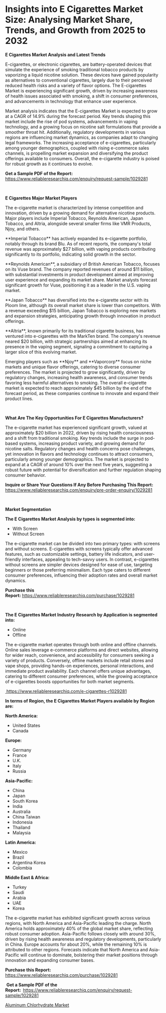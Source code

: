 <p><h1>Insights into E Cigarettes Market Size: Analysing Market Share, Trends, and Growth from 2025 to 2032</h1></p><p><strong>E Cigarettes Market Analysis and Latest Trends</strong></p>
<p><p>E-cigarettes, or electronic cigarettes, are battery-operated devices that simulate the experience of smoking traditional tobacco products by vaporizing a liquid nicotine solution. These devices have gained popularity as alternatives to conventional cigarettes, largely due to their perceived reduced health risks and a variety of flavor options. The E-cigarettes Market is experiencing significant growth, driven by increasing awareness of health issues associated with smoking, a shift in consumer preferences, and advancements in technology that enhance user experience.</p><p>Market analysis indicates that the E-cigarettes Market is expected to grow at a CAGR of 14.9% during the forecast period. Key trends shaping this market include the rise of pod systems, advancements in vaping technology, and a growing focus on nicotine salt formulations that provide a smoother throat hit. Additionally, regulatory developments in various regions are influencing market dynamics, as companies adapt to changing legal frameworks. The increasing acceptance of e-cigarettes, particularly among younger demographics, coupled with rising e-commerce sales channels, is propelling market expansion and diversifying the product offerings available to consumers. Overall, the e-cigarette industry is poised for robust growth as it continues to evolve.</p></p>
<p><strong>Get a Sample PDF of the Report:&nbsp;</strong> <a href="https://www.reliableresearchiq.com/enquiry/request-sample/1029281?utm_campaign=3252&utm_medium=2&utm_source=Github&utm_content=ia&utm_term=21032025&utm_id=e-cigarettes">https://www.reliableresearchiq.com/enquiry/request-sample/1029281</a></p>
<p>&nbsp;</p>
<p><strong>E Cigarettes Major Market Players</strong></p>
<p><p>The e-cigarette market is characterized by intense competition and innovation, driven by a growing demand for alternative nicotine products. Major players include Imperial Tobacco, Reynolds American, Japan Tobacco, and Altria, alongside several smaller firms like VMR Products, Njoy, and others.</p><p>**Imperial Tobacco** has actively expanded its e-cigarette portfolio, notably through its brand Blu. As of recent reports, the company's total revenue was approximately $27 billion, with vaping products contributing significantly to its portfolio, indicating solid growth in the sector.</p><p>**Reynolds American**, a subsidiary of British American Tobacco, focuses on its Vuse brand. The company reported revenues of around $11 billion, with substantial investments in product development aimed at improving user experience and expanding its market share. Market analysts forecast significant growth for Vuse, positioning it as a leader in the U.S. vaping market.</p><p>**Japan Tobacco** has diversified into the e-cigarette sector with its Ploom line, although its overall market share is lower than competitors. With a revenue exceeding $15 billion, Japan Tobacco is exploring new markets and expansion strategies, anticipating growth through innovation in product offerings.</p><p>**Altria**, known primarily for its traditional cigarette business, has ventured into e-cigarettes with the MarkTen brand. The company's revenue neared $20 billion, with strategic partnerships aimed at enhancing its presence in the vaping segment, signaling a commitment to capturing a larger slice of this evolving market.</p><p>Emerging players such as **Njoy** and **Vaporcorp** focus on niche markets and unique flavor offerings, catering to diverse consumer preferences. The market is projected to grow significantly, driven by regulatory changes, increasing health awareness, and consumer trends favoring less harmful alternatives to smoking. The overall e-cigarette market is expected to reach approximately $45 billion by the end of the forecast period, as these companies continue to innovate and expand their product lines.</p></p>
<p>&nbsp;</p>
<p><strong>What Are The Key Opportunities For E Cigarettes Manufacturers?</strong></p>
<p><p>The e-cigarette market has experienced significant growth, valued at approximately $20 billion in 2022, driven by rising health consciousness and a shift from traditional smoking. Key trends include the surge in pod-based systems, increasing product variety, and growing demand for nicotine salts. Regulatory changes and health concerns pose challenges, yet innovation in flavors and technology continues to attract consumers, particularly among younger demographics. The market is projected to expand at a CAGR of around 10% over the next five years, suggesting a robust future with potential for diversification and further regulation shaping consumer behavior.</p></p>
<p><strong>Inquire or Share Your Questions If Any Before Purchasing This Report:</strong> <a href="https://www.reliableresearchiq.com/enquiry/pre-order-enquiry/1029281?utm_campaign=3252&utm_medium=2&utm_source=Github&utm_content=ia&utm_term=21032025&utm_id=e-cigarettes">https://www.reliableresearchiq.com/enquiry/pre-order-enquiry/1029281</a></p>
<p>&nbsp;</p>
<p><strong>Market Segmentation</strong></p>
<p><strong>The E Cigarettes Market Analysis by types is segmented into:</strong></p>
<p><ul><li>With Screen</li><li>Without Screen</li></ul></p>
<p><p>The e-cigarette market can be divided into two primary types: with screens and without screens. E-cigarettes with screens typically offer advanced features, such as customizable settings, battery life indicators, and user-friendly interfaces, appealing to tech-savvy users. In contrast, e-cigarettes without screens are simpler devices designed for ease of use, targeting beginners or those preferring minimalism. Each type caters to different consumer preferences, influencing their adoption rates and overall market dynamics.</p></p>
<p><strong>Purchase this Report:&nbsp;</strong><a href="https://www.reliableresearchiq.com/purchase/1029281?utm_campaign=3252&utm_medium=2&utm_source=Github&utm_content=ia&utm_term=21032025&utm_id=e-cigarettes">https://www.reliableresearchiq.com/purchase/1029281</a></p>
<p>&nbsp;</p>
<p><strong>The E Cigarettes Market Industry Research by Application is segmented into:</strong></p>
<p><ul><li>Online</li><li>Offline</li></ul></p>
<p><p>The e-cigarette market operates through both online and offline channels. Online sales leverage e-commerce platforms and direct websites, allowing for wider reach, convenience, and accessibility for consumers seeking a variety of products. Conversely, offline markets include retail stores and vape shops, providing hands-on experiences, personal interactions, and immediate product availability. Each channel offers unique advantages, catering to different consumer preferences, while the growing acceptance of e-cigarettes boosts opportunities for both market segments.</p></p>
<p><a href="https://www.reliableresearchiq.com/e-cigarettes-r1029281?utm_campaign=3252&utm_medium=2&utm_source=Github&utm_content=ia&utm_term=21032025&utm_id=e-cigarettes">&nbsp;https://www.reliableresearchiq.com/e-cigarettes-r1029281</a></p>
<p><strong>In terms of Region, the E Cigarettes Market Players available by Region are:</strong></p>
<p>
    <p> <strong> North America: </strong>
        <ul>
            <li>United States</li>
            <li>Canada</li>
        </ul>
        </p> 
    <p> <strong> Europe: </strong>
        <ul>
            <li>Germany</li>
            <li>France</li>
            <li>U.K.</li>
            <li>Italy</li>
            <li>Russia</li>
        </ul>
        </p> 
    <p> <strong> Asia-Pacific: </strong>
        <ul>
            <li>China</li>
            <li>Japan</li>
            <li>South Korea</li>
            <li>India</li>
            <li>Australia</li>
            <li>China Taiwan</li>
            <li>Indonesia</li>
            <li>Thailand</li>
            <li>Malaysia</li>
        </ul>
        </p> 
    <p> <strong> Latin America: </strong>
        <ul>
            <li>Mexico</li>
            <li>Brazil</li>
            <li>Argentina Korea</li>
            <li>Colombia</li>
        </ul>
        </p> 
    <p> <strong> Middle East & Africa: </strong>
        <ul>
            <li>Turkey</li>
            <li>Saudi</li>
            <li>Arabia</li>
            <li>UAE</li>
            <li>Korea</li>
        </ul>
    </p>
    </p>
<p><p>The e-cigarette market has exhibited significant growth across various regions, with North America and Asia-Pacific leading the charge. North America holds approximately 40% of the global market share, reflecting robust consumer adoption. Asia-Pacific follows closely with around 30%, driven by rising health awareness and regulatory developments, particularly in China. Europe accounts for about 20%, while the remaining 10% is attributed to other regions. Forecasts indicate that North America and Asia-Pacific will continue to dominate, bolstering their market positions through innovation and expanding consumer bases.</p></p>
<p><strong>Purchase this Report: </strong><a href="https://www.reliableresearchiq.com/purchase/1029281?utm_campaign=3252&utm_medium=2&utm_source=Github&utm_content=ia&utm_term=21032025&utm_id=e-cigarettes">https://www.reliableresearchiq.com/purchase/1029281</a></p>
<p>&nbsp;<strong>Get a Sample PDF of the Report:&nbsp;&nbsp;</strong><a href="https://www.reliableresearchiq.com/enquiry/request-sample/1029281?utm_campaign=3252&utm_medium=2&utm_source=Github&utm_content=ia&utm_term=21032025&utm_id=e-cigarettes">https://www.reliableresearchiq.com/enquiry/request-sample/1029281</a></p>
<p><strong></strong></p>
<p><p><a href="https://github.com/azetehhasle/Market-Research-Report-List-1/blob/main/aluminum-chlorhydrate-market.md?utm_campaign=3252&utm_medium=2&utm_source=Github&utm_content=ia&utm_term=21032025&utm_id=e-cigarettes">Aluminum Chlorhydrate Market</a></p></p>